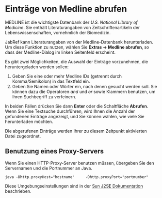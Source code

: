 Einträge von Medline abrufen
============================

MEDLINE ist die wichtigste Datenbank der *U.S. National Library of Medicine*. Sie enthält Literaturangaben von Zeitschriftenartikeln der Lebenswissenschaften, vornehmlich der Biomedizin.

JabRef kann Literaturangaben von der Medline-Datenbank herunterladen. Um diese Funktion zu nutzen, wählen Sie **Extras -&gt; Medline abrufen**, so dass der Medline-Dialog im linken Seitenfeld erscheint.

Es gibt zwei Möglichkeiten, die Auswahl der Einträge vorzunehmen, die heruntergeladen werden sollen:

1.  Geben Sie eine oder mehr Medline IDs (getrennt durch Komma/Semikolon) in das Textfeld ein.
2.  Geben Sie Namen oder Wörter ein, nach denen gesucht werden soll. Sie können dazu die Operatoren *and* und *or* sowie Klammern benutzen, um Ihren Suchbegriff zu verfeinern.

In beiden Fällen drücken Sie dann **Enter** oder die Schaltfläche **Abrufen**. Wenn Sie eine Textsuche durchführen, wird Ihnen die Anzahl der gefundenen Einträge angezeigt, und Sie können wählen, wie viele Sie herunterladen möchten.

Die abgerufenen Einträge werden Ihrer zu diesem Zeitpunkt aktivierten Datei zugeordnet.

Benutzung eines Proxy-Servers
-----------------------------

Wenn Sie einen HTTP-Proxy-Server benutzen müssen, übergeben Sie den Servernamen und die Portnummer an Java.

`java -Dhttp.proxyHost="hostname"     -Dhttp.proxyPort="portnumber"`

Diese Umgebungseinstellungen sind in der [Sun J2SE Dokumentation](http://docs.oracle.com/javase/1.4.2/docs/guide/net/properties.html) beschrieben.
